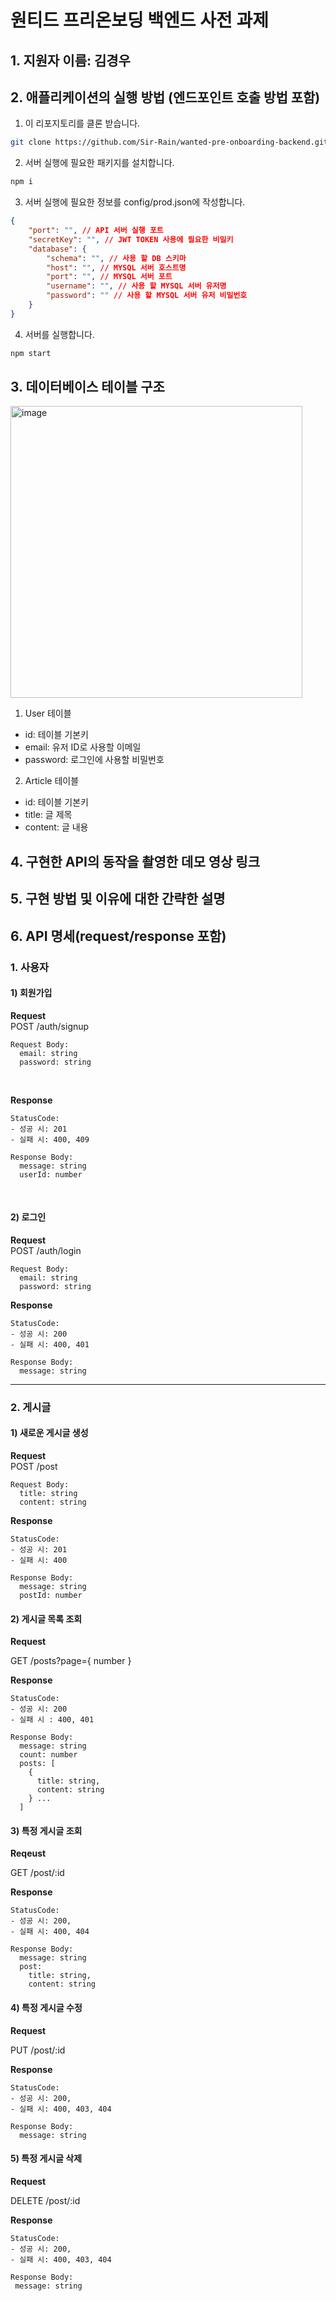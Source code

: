 # 원티드 프리온보딩 백엔드 사전 과제

## 1. 지원자 이름: 김경우

## 2. 애플리케이션의 실행 방법 (엔드포인트 호출 방법 포함)
1. 이 리포지토리를 클론 받습니다.
```bash
git clone https://github.com/Sir-Rain/wanted-pre-onboarding-backend.git
```

2. 서버 실행에 필요한 패키지를 설치합니다.
```bash
npm i
```

3. 서버 실행에 필요한 정보를 config/prod.json에 작성합니다.
```json
{
    "port": "", // API 서버 실행 포트
    "secretKey": "", // JWT TOKEN 사용에 필요한 비밀키
    "database": {
        "schema": "", // 사용 할 DB 스키마
        "host": "", // MYSQL 서버 호스트명
        "port": "", // MYSQL 서버 포트
        "username": "", // 사용 할 MYSQL 서버 유저명
        "password": "" // 사용 할 MYSQL 서버 유저 비밀번호 
    }
}
```

4. 서버를 실행합니다.
```bash
npm start
```

## 3. 데이터베이스 테이블 구조
  
<img width="467" alt="image" src="https://github.com/Sir-Rain/wanted-pre-onboarding-backend/assets/103017201/6d6569a3-d376-4cfb-ad0c-e32de7eb04a7">

1. User 테이블
- id: 테이블 기본키
- email: 유저 ID로 사용할 이메일
- password: 로그인에 사용할 비밀번호

2. Article 테이블
- id: 테이블 기본키
- title: 글 제목
- content: 글 내용

## 4. 구현한 API의 동작을 촬영한 데모 영상 링크

## 5. 구현 방법 및 이유에 대한 간략한 설명

## 6. API 명세(request/response 포함)
### 1. 사용자
#### 1) 회원가입

**Request**
<br>
POST /auth/signup

```text
Request Body:
  email: string
  password: string
```

<br>

**Response**
<br>
```
StatusCode:
- 성공 시: 201
- 실패 시: 400, 409

Response Body:
  message: string
  userId: number
```

<br>

#### 2) 로그인
**Request**
<br>
POST /auth/login

```
Request Body:
  email: string
  password: string
```

**Response**
<br>

```text
StatusCode:
- 성공 시: 200
- 실패 시: 400, 401

Response Body:
  message: string
```



---
### 2. 게시글

#### 1) 새로운 게시글 생성
**Request**
<br>
POST /post

```text
Request Body:
  title: string
  content: string
```

**Response**
```text
StatusCode:
- 성공 시: 201
- 실패 시: 400

Response Body:
  message: string
  postId: number
```

#### 2) 게시글 목록 조회
**Request**

GET /posts?page={ number }

**Response**
```text
StatusCode:
- 성공 시: 200
- 실패 시 : 400, 401

Response Body:
  message: string
  count: number
  posts: [
    {
      title: string,
      content: string
    } ... 
  ]
```

#### 3) 특정 게시글 조회
**Reqeust**

GET /post/:id

**Response**
```text
StatusCode:
- 성공 시: 200,
- 실패 시: 400, 404

Response Body:
  message: string
  post:
    title: string,
    content: string
```

#### 4) 특정 게시글 수정
**Request**

PUT /post/:id

**Response**
```text
StatusCode:
- 성공 시: 200,
- 실패 시: 400, 403, 404

Response Body:
  message: string
```

#### 5) 특정 게시글 삭제
**Request**

DELETE /post/:id

**Response**
```text
StatusCode:
- 성공 시: 200,
- 실패 시: 400, 403, 404

Response Body:
 message: string
```